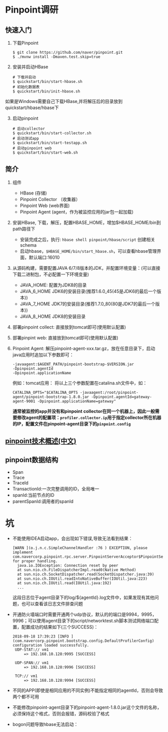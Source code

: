 # Pinpoint调研
## 快速入门
1. 下载Pinpoint
   ```
   $ git clone https://github.com/naver/pinpoint.git
   $ ./mvnw install -Dmaven.test.skip=true
   ```
2. 安装并启动HBase
   ```
   # 下载并启动
   $ quickstart/bin/start-hbase.sh
   # 初始化数据表
   $ quickstart/bin/init-hbase.sh
   ```
如果是Windows需要自己下载HBase,并将解压后的目录放到quickstart/hbase/hbase下

3. 启动pinpoint
   ```
   # 启动collector
   $ quickstart/bin/start-collector.sh
   # 启动测试app
   $ quickstart/bin/start-testapp.sh
   # 启动pinpoint web
   $ quickstart/bin/start-web.sh
   ```

## 简介
1. 组件
   * HBase (存储)
   * Pinpoint Collector （收集器）
   * Pinpoint Web (web界面)
   * Pinpoint Agent (agent，作为被监控应用的jar包一起加载)

2. 安装HBase, 下载，解压，配置HBASE_HOME，增加$HBASE_HOME/bin到path路径下
   * 安装完成之后，执行: `hbase shell pinpoint/hbase/script` 创建相关schema
   * 启动hbase，`$HBASE_HOME/bin/start_hbase.sh`，可以查看hbase管理界面，默认端口:16010

3. 从源码构建，需要配置JAVA 6/7/8版本的JDK，并配置环境变量：(可以直接下载二进制包，不必配置一下环境变量)
   * JAVA_HOME: 配置为JDK8的目录
   * JAVA_6_HOME JDK6的安装目录(推荐1.6.0_45(45是JDK6的最后一个版本))
   * JAVA_7_HOME JDK7的安装目录(推荐1.7.0_80(80是JDK7的最后一个版本))
   * JAVA_8_HOME JDK8的安装目录

4. 部署pinpoint collect: 直接放到tomcat即可(使用默认配置)

5. 部署pinpint web: 直接放到tomcat即可(使用默认配置)

6. Pinpoint Agent: 解压pinpoint-agent-xxx.tar.gz，放在任意目录下，启动java应用时追加以下参数即可：
   ```
   -javaagent:$AGENT_PATH/pinpoint-bootstrap-$VERSION.jar
   -Dpinpoint.agentId
   -Dpinpoint.applicationName
   ```
   例如：tomcat应用： 将以上三个参数配置在catalina.sh文件中，如：
   ```
   CATALINA_OPTS="$CATALINA_OPTS -javaagent:/root/pinpoint-agent/pinpoint-bootstrap-1.8.0.jar -Dpinpoint.agentId=gateway-agent-9001 -Dpinpoint.applicationName=gateway"
   ```

   **通常被监控的app并没有和pinpoint collector在同一个机器上，因此一般需要修改agent的配置项：`profiler.collector.ip`用于指定collector所在机器的IP，配置文件在pinpoint-agent目录下的`pinpoint.config`**

## [pinpoint技术概述(中文)](https://github.com/skyao/learning-pinpoint/blob/master/design/technical_overview.md)

## pinpoint数据结构
* Span
* Trace
* TraceId
* TransactionId:一次完整调用的ID，全局唯一
* spanId:当前节点的ID
* parentSpanId:调用者的spanId

# 坑
* 不能使用IDEA启动app，会出现如下错误,导致无法看到结果：
  ```
  [WARN ](o.j.n.c.SimpleChannelHandler :76 ) EXCEPTION, please implement com.navercorp.pinpoint.rpc.server.PinpointServerAcceptor$PinpointServerChannelHandler.exceptionCaught() for proper handling.
    java.io.IOException: Connection reset by peer
    at sun.nio.ch.FileDispatcherImpl.read0(Native Method)
    at sun.nio.ch.SocketDispatcher.read(SocketDispatcher.java:39)
    at sun.nio.ch.IOUtil.readIntoNativeBuffer(IOUtil.java:223)
    at sun.nio.ch.IOUtil.read(IOUtil.java:192)
    ...
  ```

  这段日志位于agent目录下的log/${agentId}.log文件中，如果发现有其他问题，也可以查看该日志文件排查问题

* 开通防火墙端口时需要开通两个udp协议，默认的的端口是9994，9995，9996；可以使用agent目录下的script/networktest.sh脚本测试网络端口配置，配置成功的结果如下(三个SUCCESS)：
   ```
   2018-09-18 17:39:23 [INFO ](com.navercorp.pinpoint.bootstrap.config.DefaultProfilerConfig) configuration loaded successfully.
    UDP-STAT:// vm1
        => 192.168.10.128:9995 [SUCCESS]

    UDP-SPAN:// vm1
        => 192.168.10.128:9996 [SUCCESS]

    TCP:// vm1
        => 192.168.10.128:9994 [SUCCESS]
   ```

* 不同的APP(即使是相同应用的不同实例)不能指定相同的agentId，否则会导致两个都不可用

* 不能修改pinpoint-agent目录下的pinpoint-agent-1.8.0.jar这个文件的名称，必须保持这个格式，否则会报错，源码校验了格式

* bogon问题导致hbase无法启动：

   
